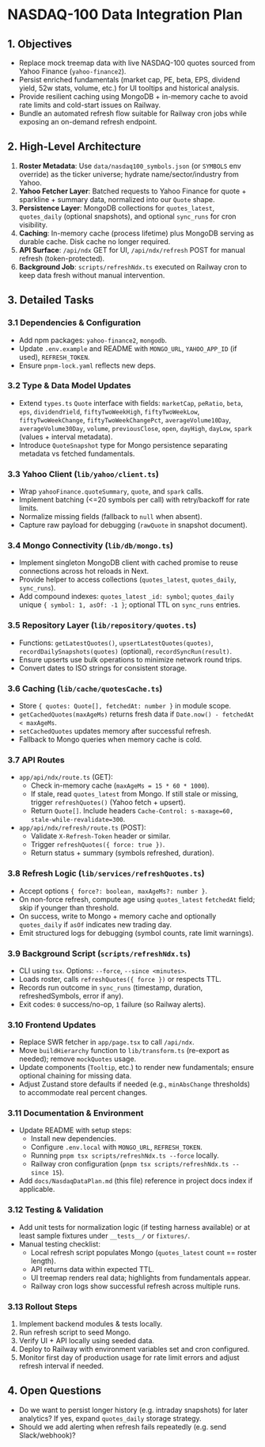 # NASDAQ-100 Data Integration Plan

## 1. Objectives
- Replace mock treemap data with live NASDAQ-100 quotes sourced from Yahoo Finance (`yahoo-finance2`).
- Persist enriched fundamentals (market cap, PE, beta, EPS, dividend yield, 52w stats, volume, etc.) for UI tooltips and historical analysis.
- Provide resilient caching using MongoDB + in-memory cache to avoid rate limits and cold-start issues on Railway.
- Bundle an automated refresh flow suitable for Railway cron jobs while exposing an on-demand refresh endpoint.

## 2. High-Level Architecture
1. **Roster Metadata**: Use `data/nasdaq100_symbols.json` (or `SYMBOLS` env override) as the ticker universe; hydrate name/sector/industry from Yahoo.
2. **Yahoo Fetcher Layer**: Batched requests to Yahoo Finance for quote + sparkline + summary data, normalized into our `Quote` shape.
3. **Persistence Layer**: MongoDB collections for `quotes_latest`, `quotes_daily` (optional snapshots), and optional `sync_runs` for cron visibility.
4. **Caching**: In-memory cache (process lifetime) plus MongoDB serving as durable cache. Disk cache no longer required.
5. **API Surface**: `/api/ndx` GET for UI, `/api/ndx/refresh` POST for manual refresh (token-protected).
6. **Background Job**: `scripts/refreshNdx.ts` executed on Railway cron to keep data fresh without manual intervention.

## 3. Detailed Tasks

### 3.1 Dependencies & Configuration
- Add npm packages: `yahoo-finance2`, `mongodb`.
- Update `.env.example` and README with `MONGO_URL`, `YAHOO_APP_ID` (if used), `REFRESH_TOKEN`.
- Ensure `pnpm-lock.yaml` reflects new deps.

### 3.2 Type & Data Model Updates
- Extend `types.ts` `Quote` interface with fields: `marketCap`, `peRatio`, `beta`, `eps`, `dividendYield`, `fiftyTwoWeekHigh`, `fiftyTwoWeekLow`, `fiftyTwoWeekChange`, `fiftyTwoWeekChangePct`, `averageVolume10Day`, `averageVolume30Day`, `volume`, `previousClose`, `open`, `dayHigh`, `dayLow`, `spark` (values + interval metadata).
- Introduce `QuoteSnapshot` type for Mongo persistence separating metadata vs fetched fundamentals.

### 3.3 Yahoo Client (`lib/yahoo/client.ts`)
- Wrap `yahooFinance.quoteSummary`, `quote`, and `spark` calls.
- Implement batching (<=20 symbols per call) with retry/backoff for rate limits.
- Normalize missing fields (fallback to `null` when absent).
- Capture raw payload for debugging (`rawQuote` in snapshot document).

### 3.4 Mongo Connectivity (`lib/db/mongo.ts`)
- Implement singleton MongoDB client with cached promise to reuse connections across hot reloads in Next.
- Provide helper to access collections (`quotes_latest`, `quotes_daily`, `sync_runs`).
- Add compound indexes: `quotes_latest` `_id: symbol`; `quotes_daily` unique `{ symbol: 1, asOf: -1 }`; optional TTL on `sync_runs` entries.

### 3.5 Repository Layer (`lib/repository/quotes.ts`)
- Functions: `getLatestQuotes()`, `upsertLatestQuotes(quotes)`, `recordDailySnapshots(quotes)` (optional), `recordSyncRun(result)`.
- Ensure upserts use bulk operations to minimize network round trips.
- Convert dates to ISO strings for consistent storage.

### 3.6 Caching (`lib/cache/quotesCache.ts`)
- Store `{ quotes: Quote[], fetchedAt: number }` in module scope.
- `getCachedQuotes(maxAgeMs)` returns fresh data if `Date.now() - fetchedAt < maxAgeMs`.
- `setCachedQuotes` updates memory after successful refresh.
- Fallback to Mongo queries when memory cache is cold.

### 3.7 API Routes
- `app/api/ndx/route.ts` (GET):
  - Check in-memory cache (`maxAgeMs = 15 * 60 * 1000`).
  - If stale, read `quotes_latest` from Mongo. If still stale or missing, trigger `refreshQuotes()` (Yahoo fetch + upsert).
  - Return `Quote[]`. Include headers `Cache-Control: s-maxage=60, stale-while-revalidate=300`.
- `app/api/ndx/refresh/route.ts` (POST):
  - Validate `X-Refresh-Token` header or similar.
  - Trigger `refreshQuotes({ force: true })`.
  - Return status + summary (symbols refreshed, duration).

### 3.8 Refresh Logic (`lib/services/refreshQuotes.ts`)
- Accept options `{ force?: boolean, maxAgeMs?: number }`.
- On non-force refresh, compute age using `quotes_latest` `fetchedAt` field; skip if younger than threshold.
- On success, write to Mongo + memory cache and optionally `quotes_daily` if `asOf` indicates new trading day.
- Emit structured logs for debugging (symbol counts, rate limit warnings).

### 3.9 Background Script (`scripts/refreshNdx.ts`)
- CLI using `tsx`. Options: `--force`, `--since <minutes>`.
- Loads roster, calls `refreshQuotes({ force })` or respects TTL.
- Records run outcome in `sync_runs` (timestamp, duration, refreshedSymbols, error if any).
- Exit codes: `0` success/no-op, `1` failure (so Railway alerts).

### 3.10 Frontend Updates
- Replace SWR fetcher in `app/page.tsx` to call `/api/ndx`.
- Move `buildHierarchy` function to `lib/transform.ts` (re-export as needed); remove `mockQuotes` usage.
- Update components (`Tooltip`, etc.) to render new fundamentals; ensure optional chaining for missing data.
- Adjust Zustand store defaults if needed (e.g., `minAbsChange` thresholds) to accommodate real percent changes.

### 3.11 Documentation & Environment
- Update README with setup steps:
  - Install new dependencies.
  - Configure `.env.local` with `MONGO_URL`, `REFRESH_TOKEN`.
  - Running `pnpm tsx scripts/refreshNdx.ts --force` locally.
  - Railway cron configuration (`pnpm tsx scripts/refreshNdx.ts --since 15`).
- Add `docs/NasdaqDataPlan.md` (this file) reference in project docs index if applicable.

### 3.12 Testing & Validation
- Add unit tests for normalization logic (if testing harness available) or at least sample fixtures under `__tests__/` or `fixtures/`.
- Manual testing checklist:
  - Local refresh script populates Mongo (`quotes_latest` count == roster length).
  - API returns data within expected TTL.
  - UI treemap renders real data; highlights from fundamentals appear.
  - Railway cron logs show successful refresh across multiple runs.

### 3.13 Rollout Steps
1. Implement backend modules & tests locally.
2. Run refresh script to seed Mongo.
3. Verify UI + API locally using seeded data.
4. Deploy to Railway with environment variables set and cron configured.
5. Monitor first day of production usage for rate limit errors and adjust refresh interval if needed.

## 4. Open Questions
- Do we want to persist longer history (e.g. intraday snapshots) for later analytics? If yes, expand `quotes_daily` storage strategy.
- Should we add alerting when refresh fails repeatedly (e.g. send Slack/webhook)?
